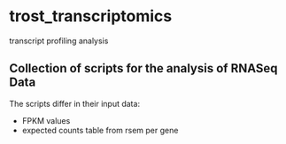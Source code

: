 # trost_transcriptomics
transcript profiling analysis

## Collection of scripts for the analysis of RNASeq Data

The scripts differ in their input data:
* FPKM values
* expected counts table from rsem per gene
